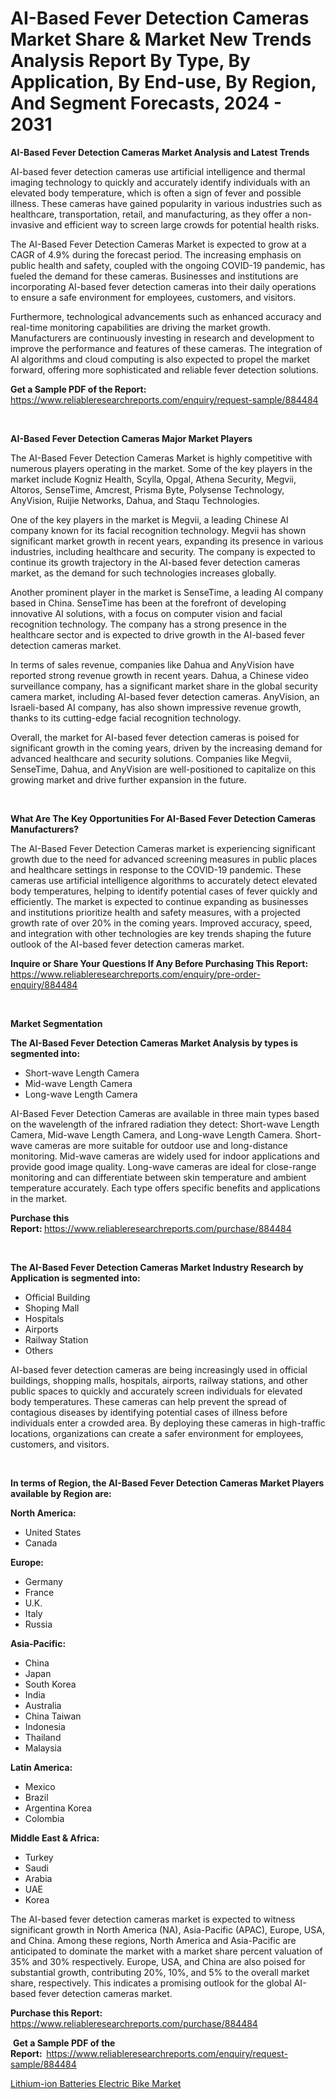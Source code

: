 <p><h1>AI-Based Fever Detection Cameras Market Share & Market New Trends Analysis Report By Type, By Application, By End-use, By Region, And Segment Forecasts, 2024 - 2031</h1></p><p><strong>AI-Based Fever Detection Cameras Market Analysis and Latest Trends</strong></p>
<p><p>AI-based fever detection cameras use artificial intelligence and thermal imaging technology to quickly and accurately identify individuals with an elevated body temperature, which is often a sign of fever and possible illness. These cameras have gained popularity in various industries such as healthcare, transportation, retail, and manufacturing, as they offer a non-invasive and efficient way to screen large crowds for potential health risks.</p><p>The AI-Based Fever Detection Cameras Market is expected to grow at a CAGR of 4.9% during the forecast period. The increasing emphasis on public health and safety, coupled with the ongoing COVID-19 pandemic, has fueled the demand for these cameras. Businesses and institutions are incorporating AI-based fever detection cameras into their daily operations to ensure a safe environment for employees, customers, and visitors.</p><p>Furthermore, technological advancements such as enhanced accuracy and real-time monitoring capabilities are driving the market growth. Manufacturers are continuously investing in research and development to improve the performance and features of these cameras. The integration of AI algorithms and cloud computing is also expected to propel the market forward, offering more sophisticated and reliable fever detection solutions.</p></p>
<p><strong>Get a Sample PDF of the Report:&nbsp;</strong> <a href="https://www.reliableresearchreports.com/enquiry/request-sample/884484">https://www.reliableresearchreports.com/enquiry/request-sample/884484</a></p>
<p>&nbsp;</p>
<p><strong>AI-Based Fever Detection Cameras Major Market Players</strong></p>
<p><p>The AI-Based Fever Detection Cameras Market is highly competitive with numerous players operating in the market. Some of the key players in the market include Kogniz Health, Scylla, Opgal, Athena Security, Megvii, Altoros, SenseTime, Amcrest, Prisma Byte, Polysense Technology, AnyVision, Ruijie Networks, Dahua, and Staqu Technologies.</p><p>One of the key players in the market is Megvii, a leading Chinese AI company known for its facial recognition technology. Megvii has shown significant market growth in recent years, expanding its presence in various industries, including healthcare and security. The company is expected to continue its growth trajectory in the AI-based fever detection cameras market, as the demand for such technologies increases globally.</p><p>Another prominent player in the market is SenseTime, a leading AI company based in China. SenseTime has been at the forefront of developing innovative AI solutions, with a focus on computer vision and facial recognition technology. The company has a strong presence in the healthcare sector and is expected to drive growth in the AI-based fever detection cameras market.</p><p>In terms of sales revenue, companies like Dahua and AnyVision have reported strong revenue growth in recent years. Dahua, a Chinese video surveillance company, has a significant market share in the global security camera market, including AI-based fever detection cameras. AnyVision, an Israeli-based AI company, has also shown impressive revenue growth, thanks to its cutting-edge facial recognition technology.</p><p>Overall, the market for AI-based fever detection cameras is poised for significant growth in the coming years, driven by the increasing demand for advanced healthcare and security solutions. Companies like Megvii, SenseTime, Dahua, and AnyVision are well-positioned to capitalize on this growing market and drive further expansion in the future.</p></p>
<p>&nbsp;</p>
<p><strong>What Are The Key Opportunities For AI-Based Fever Detection Cameras Manufacturers?</strong></p>
<p><p>The AI-Based Fever Detection Cameras market is experiencing significant growth due to the need for advanced screening measures in public places and healthcare settings in response to the COVID-19 pandemic. These cameras use artificial intelligence algorithms to accurately detect elevated body temperatures, helping to identify potential cases of fever quickly and efficiently. The market is expected to continue expanding as businesses and institutions prioritize health and safety measures, with a projected growth rate of over 20% in the coming years. Improved accuracy, speed, and integration with other technologies are key trends shaping the future outlook of the AI-based fever detection cameras market.</p></p>
<p><strong>Inquire or Share Your Questions If Any Before Purchasing This Report:</strong> <a href="https://www.reliableresearchreports.com/enquiry/pre-order-enquiry/884484">https://www.reliableresearchreports.com/enquiry/pre-order-enquiry/884484</a></p>
<p>&nbsp;</p>
<p><strong>Market Segmentation</strong></p>
<p><strong>The AI-Based Fever Detection Cameras Market Analysis by types is segmented into:</strong></p>
<p><ul><li>Short-wave Length Camera</li><li>Mid-wave Length Camera</li><li>Long-wave Length Camera</li></ul></p>
<p><p>AI-Based Fever Detection Cameras are available in three main types based on the wavelength of the infrared radiation they detect: Short-wave Length Camera, Mid-wave Length Camera, and Long-wave Length Camera. Short-wave cameras are more suitable for outdoor use and long-distance monitoring. Mid-wave cameras are widely used for indoor applications and provide good image quality. Long-wave cameras are ideal for close-range monitoring and can differentiate between skin temperature and ambient temperature accurately. Each type offers specific benefits and applications in the market.</p></p>
<p><strong>Purchase this Report:&nbsp;</strong><a href="https://www.reliableresearchreports.com/purchase/884484">https://www.reliableresearchreports.com/purchase/884484</a></p>
<p>&nbsp;</p>
<p><strong>The AI-Based Fever Detection Cameras Market Industry Research by Application is segmented into:</strong></p>
<p><ul><li>Official Building</li><li>Shoping Mall</li><li>Hospitals</li><li>Airports</li><li>Railway Station</li><li>Others</li></ul></p>
<p><p>AI-based fever detection cameras are being increasingly used in official buildings, shopping malls, hospitals, airports, railway stations, and other public spaces to quickly and accurately screen individuals for elevated body temperatures. These cameras can help prevent the spread of contagious diseases by identifying potential cases of illness before individuals enter a crowded area. By deploying these cameras in high-traffic locations, organizations can create a safer environment for employees, customers, and visitors.</p></p>
<p>&nbsp;</p>
<p><strong>In terms of Region, the AI-Based Fever Detection Cameras Market Players available by Region are:</strong></p>
<p>
    <p> <strong> North America: </strong>
        <ul>
            <li>United States</li>
            <li>Canada</li>
        </ul>
        </p> 
    <p> <strong> Europe: </strong>
        <ul>
            <li>Germany</li>
            <li>France</li>
            <li>U.K.</li>
            <li>Italy</li>
            <li>Russia</li>
        </ul>
        </p> 
    <p> <strong> Asia-Pacific: </strong>
        <ul>
            <li>China</li>
            <li>Japan</li>
            <li>South Korea</li>
            <li>India</li>
            <li>Australia</li>
            <li>China Taiwan</li>
            <li>Indonesia</li>
            <li>Thailand</li>
            <li>Malaysia</li>
        </ul>
        </p> 
    <p> <strong> Latin America: </strong>
        <ul>
            <li>Mexico</li>
            <li>Brazil</li>
            <li>Argentina Korea</li>
            <li>Colombia</li>
        </ul>
        </p> 
    <p> <strong> Middle East & Africa: </strong>
        <ul>
            <li>Turkey</li>
            <li>Saudi</li>
            <li>Arabia</li>
            <li>UAE</li>
            <li>Korea</li>
        </ul>
    </p>
    </p>
<p><p>The AI-based fever detection cameras market is expected to witness significant growth in North America (NA), Asia-Pacific (APAC), Europe, USA, and China. Among these regions, North America and Asia-Pacific are anticipated to dominate the market with a market share percent valuation of 35% and 30% respectively. Europe, USA, and China are also poised for substantial growth, contributing 20%, 10%, and 5% to the overall market share, respectively. This indicates a promising outlook for the global AI-based fever detection cameras market.</p></p>
<p><strong>Purchase this Report: </strong><a href="https://www.reliableresearchreports.com/purchase/884484">https://www.reliableresearchreports.com/purchase/884484</a></p>
<p>&nbsp;<strong>Get a Sample PDF of the Report:&nbsp;&nbsp;</strong><a href="https://www.reliableresearchreports.com/enquiry/request-sample/884484">https://www.reliableresearchreports.com/enquiry/request-sample/884484</a></p>
<p><strong></strong></p>
<p><p><a href="https://iodized-pantydraco-05c.notion.site/Lithium-ion-Batteries-Electric-Bike-Market-Research-Report-Unlocks-Analysis-on-the-Market-Financial--a4449ab77bbc4c17b80e80aa3e819d74">Lithium-ion Batteries Electric Bike Market</a></p></p>